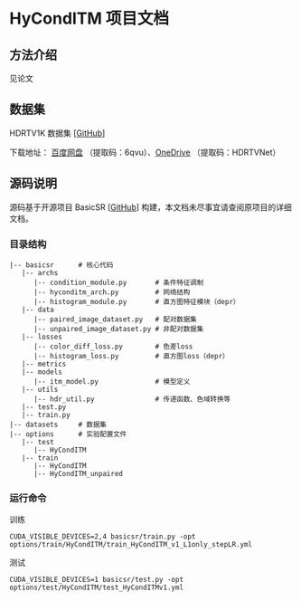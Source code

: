 # HyCondITM 项目文档

## 方法介绍
见论文

## 数据集

HDRTV1K 数据集 \[[GitHub](https://github.com/chxy95/HDRTVNet)\]

下载地址： [百度网盘](https://pan.baidu.com/s/1TwXnBzeV6TlD3zPvuEo8IQ) （提取码：6qvu）、[OneDrive](https://uofmacau-my.sharepoint.com/:f:/g/personal/yc17494_umac_mo/Ep6XPVP9XX9HrZDUR9SmjdkB-t1NSAddMIoX3iJmGwqW-Q?e=dNODeW) （提取码：HDRTVNet）

## 源码说明

源码基于开源项目 BasicSR \[[GitHub](https://github.com/xinntao/BasicSR)\] 构建，本文档未尽事宜请查阅原项目的详细文档。

### 目录结构
```
|-- basicsr      # 核心代码
   |-- archs
      |-- condition_module.py       # 条件特征调制
      |-- hyconditm_arch.py         # 网络结构
      |-- histogram_module.py       # 直方图特征模块（depr）
   |-- data
      |-- paired_image_dataset.py   # 配对数据集
      |-- unpaired_image_dataset.py # 非配对数据集
   |-- losses
      |-- color_diff_loss.py        # 色差loss
      |-- histogram_loss.py         # 直方图loss（depr）
   |-- metrics
   |-- models
      |-- itm_model.py              # 模型定义
   |-- utils
      |-- hdr_util.py               # 传递函数、色域转换等
   |-- test.py
   |-- train.py
|-- datasets     # 数据集
|-- options      # 实验配置文件
   |-- test
      |-- HyCondITM
   |-- train
      |-- HyCondITM
      |-- HyCondITM_unpaired
```

### 运行命令

训练

```shell
CUDA_VISIBLE_DEVICES=2,4 basicsr/train.py -opt options/train/HyCondITM/train_HyCondITM_v1_L1only_stepLR.yml
```

测试

```shell
CUDA_VISIBLE_DEVICES=1 basicsr/test.py -opt options/test/HyCondITM/test_HyCondITMv1.yml
```

